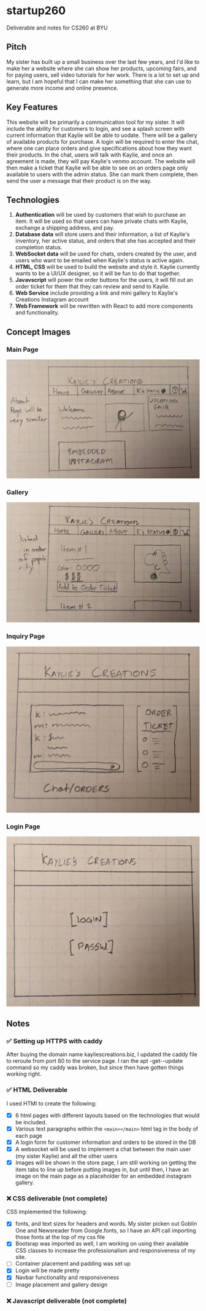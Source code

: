 # startup260

Deliverable and notes for CS260 at BYU

## Pitch

My sister has built up a small business over the last few years, and I'd like to make her a website where she can show her products, upcoming fairs, and for paying users, sell video tutorials for her work.
There is a lot to set up and learn, but I am hopeful that I can make her something that she can use to generate more income and online presence.

## Key Features

This website will be primarily a communication tool for my sister. It will include the ability for customers to login, and see a splash screen with current information that Kaylie will be able to uodate. There will be a gallery of available products for purchase. A login will be required to enter the chat, where one can place orders and give specifications about how they want their products. In the chat, users will talk with Kaylie, and once an agreement is made, they will pay Kaylie's venmo account. The website will then make a ticket that Kaylie will be able to see on an orders page only available to users with the admin status. She can mark them complete, then send the user a message that their product is on the way.

## Technologies

1. **Authentication** will be used by customers that wish to purchase an item. It will be used so that users can have private chats with Kaylie, exchange a shipping address, and pay.
2. **Database data** will store users and their information, a list of Kaylie's inventory, her active status, and orders that she has accepted and their completion status.
3. **WebSocket data** will be used for chats, orders created by the user, and users who want to be emailed when Kaylie's status is active again.
4. **HTML, CSS** will be used to build the website and style it. Kaylie currently wants to be a UI/UX designer, so it will be fun to do that together.
5. **Javavscript** will power the order buttons for the users, it will fill out an order ticket for them that they can review and send to Kaylie.
6. **Web Service** include providing a link and mini gallery to Kaylie's Creations Instagram account
7. **Web Framework** will be rewritten with React to add more components and functionality.

## Concept Images

### Main Page

![Screenshot of a mainpage](https://github.com/DallinJacksonE/startup260/blob/main/docs/picsForConcept/homepage.jpg)

### Gallery

![Concept Drawing of the gallery](https://github.com/DallinJacksonE/startup260/blob/main/docs/picsForConcept/gallery.jpg)

### Inquiry Page

![Concept Drawing of the inquiry page, where conversations and orders are had](https://github.com/DallinJacksonE/startup260/blob/main/docs/picsForConcept/orderchat.jpg)

### Login Page

![Concept Drawing of the login page](https://github.com/DallinJacksonE/startup260/blob/main/docs/picsForConcept/login.jpg)

## Notes

### ✅ Setting up HTTPS with caddy

After buying the domain name kayliescreations.biz, I updated the caddy file to reroute from port 80 to the service page. I ran the apt -get--update command so my caddy was broken, but since then have gotten things working right.

### ✅ HTML Deliverable

I used HTMl to create the following:

- [x] 6 html pages with different layouts based on the technologies that would be included.
- [x] Various text paragraphs within the ```<main></main>``` html tag in the body of each page
- [x] A login form for customer information and orders to be stored in the DB
- [x] A websocket will be used to implement a chat between the main user (my sister Kaylie) and all the other users
- [x] Images will be shown in the store page, I am still working on getting the item tabs to line up before putting images in, but until then, I have an image on the main page as a placeholder for an embedded instagram gallery.

### ❌ CSS deliverable (not complete)

CSS implemented the following:

- [x] fonts, and text sizes for headers and words. My sister picken out Goblin One and Newsreader from Google.fonts, so I have an API call importing those fonts at the top of my css file
- [x] Bootsrap was imported as well, I am working on using their available CSS classes to increase the professionalism and responsiveness of my site.
- [ ] Container placement and padding was set up
- [x] Login will be made pretty
- [x] Navbar functionality and responsiveness
- [ ] Image placement and gallery design

### ❌ Javascript deliverable (not complete)